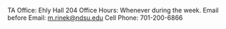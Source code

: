 TA Office: Ehly Hall 204
Office Hours: Whenever during the week. Email before
Email: m.rinek@ndsu.edu
Cell Phone: 701-200-6866

